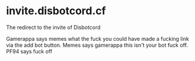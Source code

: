 # invite.disbotcord.cf
The redirect to the invite of Disbotcord

Gamerappa says memes what the fuck you could have made a fucking link via the add bot button.
Memes says gamerappa this isn't your bot fuck off. PF94 says fuck off
